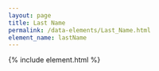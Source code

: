 ```yaml
---
layout: page
title: Last Name
permalink: /data-elements/Last_Name.html
element_name: lastName
---
```

{% include element.html %}